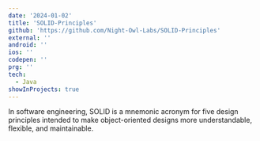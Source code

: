 ```yaml
---
date: '2024-01-02'
title: 'SOLID-Principles'
github: 'https://github.com/Night-Owl-Labs/SOLID-Principles'
external: ''
android: ''
ios: ''
codepen: ''
prg: ''
tech:
  - Java
showInProjects: true
---
```


In software engineering, SOLID is a mnemonic acronym for five design principles intended to make object-oriented designs more understandable, flexible, and maintainable.
